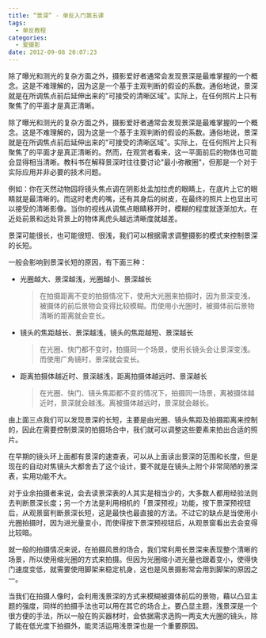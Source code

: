 ```yaml
---
title: “景深” - 单反入门第五课
tags:
  - 单反教程
categories:
  - 爱摄影
date: 2012-09-08 20:07:23
---
```


除了曝光和测光的复杂方面之外，摄影爱好者通常会发现景深是最难掌握的一个概念。这是不难理解的，因为这是一个基于主观判断的假设的系数。通俗地说，景深就是在所调焦点前后延伸出来的"可接受的清晰区域"。实际上，在任何照片上只有聚焦了的平面才是真正清晰。

除了曝光和测光的复杂方面之外，摄影爱好者通常会发现景深是最难掌握的一个概念。这是不难理解的，因为这是一个基于主观判断的假设的系数。通俗地说，景深就是在所调焦点前后延伸出来的"可接受的清晰区域"。实际上，在任何照片上只有聚焦了的平面才是真正清晰的。然而，在观赏者看来，这一平面前后的物体也可能会显得相当清晰。教科书在解释景深时往往要讨论"最小弥散圈"，但那是一个对于实际应用并非必要的技术问题。

例如：你在天然动物园将镜头焦点调在阴影处孟加拉虎的眼睛上，在底片上它的眼睛就是最清晰的。而这时老虎的嘴，还有其身后的树皮，在最终的照片上也显出可以接受的清晰影像。当你的视线从调焦点眼睛移开时，模糊的程度就逐渐加大。在近处前景和远处背景上的物体离虎头越远清晰度就越差。

景深可能很长，也可能很短、很浅，我们可以根据需求调整摄影的模式来控制景深的长短。

<!-- more -->

一般会影响到景深长短的原因，有下面三种：

- 光圈越大、景深越浅，光圈越小、景深越长

  > 在拍摄距离不变的拍摄情况下，使用大光圈来拍摄时，因为景深变浅，被摄体的前后景物会变得比较模糊。而使用小光圈时，被摄体前后景物清晰的距离就会变长。

- 镜头的焦距越长、景深越浅，镜头的焦距越短、景深越长

  > 在光圈、快门都不变时，拍摄同一个场景，使用长镜头会让景深变浅。而使用广角镜时，景深就会变长。

- 距离拍摄体越近时、景深越浅，距离拍摄体越远时、景深越长

  > 在光圈、快门、镜头焦距都不变的情况下，拍摄同一场景，离被摄体越近时，景深就会越浅。离被摄体越远时，景深就会越长。

由上面三点我们可以发现景深的长短，主要是由光圈、镜头焦距及拍摄距离来控制的，因此在需要控制景深的拍摄场合中，我们就可以调整这些要素来拍出合适的照片。

在早期的镜头环上面都有景深的速查表，可以从上面读出景深的范围和长度，但是现在的自动对焦镜头大都舍去了这个设计，要不就是在镜头上附个非常简陋的景深表，实用功能不大。

对于业余拍摄者来说，会去读景深表的人其实是相当少的，大多数人都用经验法则去判断景深长度；另一个方法是利用相机的「景深预视」功能，按下景深预视钮后，从观景窗判断景深长短，这是最快也最直接的方法。不过它的缺点是当使用小光圈拍摄时，因为进光量变小，而使得按下景深预视钮后，从观景窗看出去会变得比较暗。

就一般的拍摄情况来说，在拍摄风景的场合，我们常利用长景深来表现整个清晰的场景，所以使用缩光圈的方式来拍摄。但因为光圈缩小进光量也跟着变小，使得快门速度变低，就需要使用脚架来稳定机身，这也是风景摄影常会用到脚架的原因之一。

当我们在拍摄人像时，会利用浅景深的方式来模糊被摄体前后的景物，藉以凸显主题的强度，同样的拍摄手法也可以用在其它的场合上。要凸显主题，浅景深是一个很方便的手法，所以一般在购买器材时，会依据需求选购一两支大光圈的镜头，除了能在低光度下拍摄外，能灵活运用浅景深也是一个重要原因。
